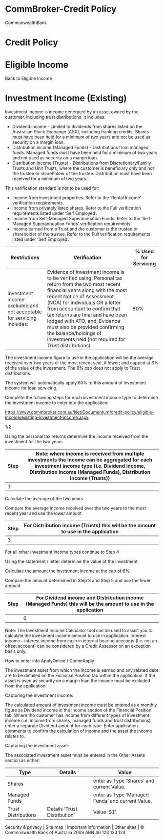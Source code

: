 # CommBroker-Credit Policy

CommonwealthBank

# Credit Policy

# Eligible Income

Back to Eligible Income

# Investment Income (Existing)

Investment income is income generated by an asset owned by the customer, including trust distributions. It includes:

- Dividend income - Limited to dividends from shares listed on the Australian Stock Exchange (ASX), including franking credits. Shares must have been held for a minimum of two years and not be used as security on a margin loan.
- Distribution income (Managed Funds) - Distributions from managed funds. Managed funds must have been held for a minimum of two years and not used as security on a margin loan.
- Distribution income (Trusts) - Distributions from Discretionary/Family Trusts and Unit Trusts, where the customer is beneficiary only and not the trustee or shareholder of the trustee. Distribution must have been received for a minimum of two years.

This verification standard is not to be used for:

- Income from investment properties. Refer to the ‘Rental Income’ verification requirements.
- Income from privately listed shares. Refer to the Full verification requirements listed under ‘Self Employed’.
- Income from Self-Managed Superannuation Funds. Refer to the ‘Self-Managed Superannuation Funds’ verification requirements.
- Income earned from a Trust and the customer is the trustee or shareholder of the trustee. Refer to the Full verification requirements listed under ‘Self Employed’.

|Restrictions|Verification|% Used for Servicing|
|---|---|---|
|Investment income excluded and not acceptable for servicing includes:|Evidence of investment income is to be verified using: Personal tax return from the two most recent financial years along with the most recent Notice of Assessment (NOA) for individuals OR a letter from accountant to confirm that tax returns are final and have been lodged with ATO, and; Evidence must also be provided confirming the balance/holdings of investments held (not required for Trust distributions).|80%|

The investment income figure to use in the application will be the average received over two years or the most recent year, if lower; and capped at 6% of the value of the investment. The 6% cap does not apply to Trust distributions.

The system will automatically apply 80% to this amount of investment income for loan servicing.

Complete the following steps for each investment income type to determine the investment income to enter into the application:

https://www.commbroker.com.au/Net/Documentum/credit-policy/eligible-income/existing-investment-income.aspx

1/2

Using the personal tax returns determine the income received from the investment for the two years

|Step|Note: where income is received from multiple investments the income can be aggregated for each investment income type (i.e. Dividend income, Distribution income (Managed Funds), Distribution income (Trusts))|
|---|---|
|1| |

Calculate the average of the two years

Compare the average income received over the two years to the most recent year and use the lower amount

|Step|For Distribution income (Trusts) this will be the amount to use in the application|
|---|---|
|3| |

For all other investment income types continue to Step 4

Using the statement / letter determine the value of the investment

Calculate the amount the investment income at the cap of 6%

Compare the amount determined in Step 3 and Step 5 and use the lower amount

|Step|For Dividend income and Distribution income (Managed Funds) this will be the amount to use in the application|
|---|---|
| |6|

Note: The Investment Income Calculator tool can be used to assist you to calculate the investment income amount to use in application. Interest income – interest income from cash in interest bearing accounts (I.e. not an offset account) can be considered by a Credit Assessor on an exception basis only.

How to enter into ApplyOnline / CommApply

The investment asset from which the income is earned and any related debt are to be detailed on the Financial Position tab within the application. If the asset is used as security on a margin loan the income must be excluded from the application.

Capturing the investment income:

The calculated amount of investment income must be entered as a monthly figure as Dividend income in the Income section of the Financial Position tab. Where the customer has income from different types of investment income (i.e. income from shares, managed funds and trust distributions) enter a separate Dividend amount for each type. Enter application comments to confirm the calculation of income and the asset the income relates to.

Capturing the investment asset:

The associated investment asset must be entered in the Other Assets section as either:

|Type|Details|Value|
|---|---|---|
|Shares| |enter as Type ‘Shares’ and current Value.|
|Managed Funds| |enter as Type ‘Managed Funds’ and current Value.|
|Trust Distributions|Details ‘Trust Distribution’|Value ‘$1’.|

Security & privacy | Site map | Important information | Other sites | © Commonwealth Bank of Australia 2009 ABN 46 123 123 124